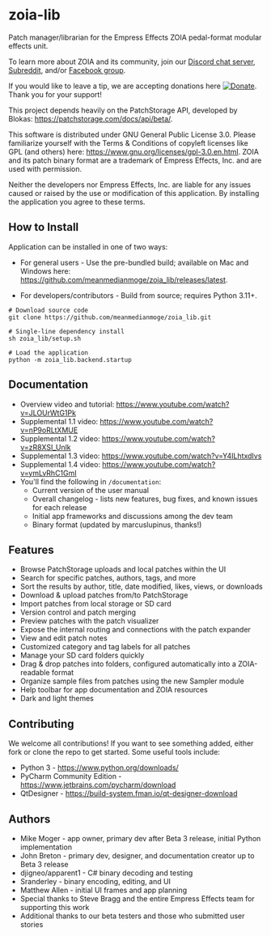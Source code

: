 # zoia-lib
Patch manager/librarian for the Empress Effects ZOIA pedal-format modular effects unit.

To learn more about ZOIA and its community, join our [Discord chat server](https://discordapp.com/invite/HG5GesY),
[Subreddit](https://reddit.com/r/zoia), and/or [Facebook group](https://facebook.com/groups/EmpressZOIAUsers).

If you would like to leave a tip, we are accepting donations here
[![Donate](https://img.shields.io/badge/Donate-PayPal-blue.svg)](https://www.paypal.com/cgi-bin/webscr?cmd=_donations&business=UUQ3SW5VMV3X4&currency_code=USD&source=url).
Thank you for your support!

This project depends heavily on the PatchStorage API, developed by Blokas: https://patchstorage.com/docs/api/beta/.

This software is distributed under GNU General Public License 3.0.
Please familiarize yourself with the Terms & Conditions of copyleft licenses like GPL (and others) here:
https://www.gnu.org/licenses/gpl-3.0.en.html.
ZOIA and its patch binary format are a trademark of Empress Effects, Inc. and are used with permission.

Neither the developers nor Empress Effects, Inc. are liable for any issues caused or raised by the use or
modification of this application. By installing the application you agree to these terms.

## How to Install
Application can be installed in one of two ways:
- For general users - Use the pre-bundled build; available on Mac and Windows here:
https://github.com/meanmedianmoge/zoia_lib/releases/latest.

- For developers/contributors - Build from source; requires Python 3.11+.
```
# Download source code
git clone https://github.com/meanmedianmoge/zoia_lib.git

# Single-line dependency install
sh zoia_lib/setup.sh

# Load the application
python -m zoia_lib.backend.startup
```

## Documentation
- Overview video and tutorial: https://www.youtube.com/watch?v=JLOUrWtG1Pk
- Supplemental 1.1 video: https://www.youtube.com/watch?v=nP9oRLtXMUE
- Supplemental 1.2 video: https://www.youtube.com/watch?v=zR8XSI_Unlk
- Supplemental 1.3 video: https://www.youtube.com/watch?v=Y4ILhtxdIvs
- Supplemental 1.4 video: https://www.youtube.com/watch?v=ymLvRhC1GmI
- You'll find the following in `/documentation`: <br>
    - Current version of the user manual
    - Overall changelog - lists new features, bug fixes, and known issues for each release
    - Initial app frameworks and discussions among the dev team
    - Binary format (updated by marcuslupinus, thanks!)

## Features
- Browse PatchStorage uploads and local patches within the UI
- Search for specific patches, authors, tags, and more
- Sort the results by author, title, date modified, likes, views, or downloads
- Download & upload patches from/to PatchStorage
- Import patches from local storage or SD card
- Version control and patch merging
- Preview patches with the patch visualizer
- Expose the internal routing and connections with the patch expander
- View and edit patch notes
- Customized category and tag labels for all patches
- Manage your SD card folders quickly
- Drag & drop patches into folders, configured automatically into a ZOIA-readable format
- Organize sample files from patches using the new Sampler module
- Help toolbar for app documentation and ZOIA resources
- Dark and light themes

## Contributing
We welcome all contributions! If you want to see something added, 
either fork or clone the repo to get started. Some useful tools include:
- Python 3 - https://www.python.org/downloads/
- PyCharm Community Edition - https://www.jetbrains.com/pycharm/download
- QtDesigner - https://build-system.fman.io/qt-designer-download

## Authors
- Mike Moger - app owner, primary dev after Beta 3 release, initial Python implementation
- John Breton - primary dev, designer, and documentation creator up to Beta 3 release
- djigneo/apparent1 - C# binary decoding and testing
- Sranderley - binary encoding, editing, and UI
- Matthew Allen - initial UI frames and app planning
- Special thanks to Steve Bragg and the entire Empress Effects team for supporting this work
- Additional thanks to our beta testers and those who submitted user stories
